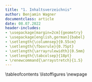 ```yaml
---
title: "1. Inhaltsverzeichnis"
author: Benjamin Wagner
documentclass: article
date: 08.07.2022
header-includes:
- \usepackage[margin=2cm]{geometry}
- \usepackage[english,german]{babel}
- \setlength{\columnsep}{0.55cm}
- \setlength{\fboxrule}{0.75pt}
- \setlength{\arrayrulewidth}{0.5mm}
- \setlength{\tabcolsep}{18pt}
- \renewcommand{\arraystretch}{1.5}
---
```


\tableofcontents
\listoffigures
\newpage
